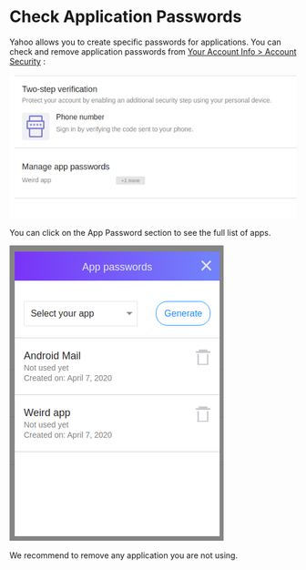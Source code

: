 # Check Application Passwords

Yahoo allows you to create specific passwords for applications. You can check and remove application passwords from [Your Account Info > Account Security](https://login.yahoo.com/account/security) :

![](../img/yahoo3.png)

You can click on the App Password section to see the full list of apps.

![](../img/yahoo4.png)

We recommend to remove any application you are not using.
